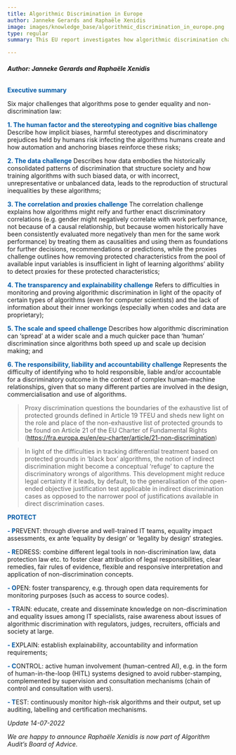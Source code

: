 ```yaml
---
title: Algorithmic Discrimination in Europe
author: Janneke Gerards and Raphaële Xenidis
image: images/knowledge_base/algorithmic_discrimination_in_europe.png
type: regular
summary: This EU report investigates how algorithmic discrimination challenges the set of legal guarantees put in place in Europe to combat discrimination and ensure equal treatment. 

---
```

###### **Author: Janneke Gerards and Raphaële Xenidis**

<span style="color:#005aa7; font-weight: bold;">Executive summary</span>

Six major challenges that algorithms pose to gender equality and non-discrimination law: 

<span style="color:#005aa7; font-weight: bold;">1\. The human factor and the stereotyping and cognitive bias challenge</span> Describe how implicit biases, harmful stereotypes and discriminatory prejudices held by humans risk infecting the algorithms humans create and how automation and anchoring biases reinforce these risks; 

<span style="color:#005aa7; font-weight: bold;">2\. The data challenge</span> Describes how data embodies the historically consolidated patterns of discrimination that structure society and how training algorithms with such biased data, or with incorrect, unrepresentative or unbalanced data, leads to the reproduction of structural inequalities by these algorithms; 

<span style="color:#005aa7; font-weight: bold;">3\. The correlation and proxies challenge</span> The correlation challenge explains how algorithms might reify and further enact discriminatory correlations (e.g. gender might negatively correlate with work performance, not because of a causal relationship, but because women historically have been consistently evaluated more negatively than men for the same work performance) by treating them as causalities and using them as foundations for further decisions, recommendations or predictions, while the proxies challenge outlines how removing protected characteristics from the pool of available input variables is insufficient in light of learning algorithms’ ability to detect proxies for these protected characteristics; 

<span style="color:#005aa7; font-weight: bold;">4\. The transparency and explainability challenge</span> Refers to difficulties in monitoring and proving algorithmic discrimination in light of the opacity of certain types of algorithms (even for computer scientists) and the lack of information about their inner workings (especially when codes and data are proprietary); 

<span style="color:#005aa7; font-weight: bold;">5\. The scale and speed challenge</span> Describes how algorithmic discrimination can ‘spread’ at a wider scale and a much quicker pace than ‘human’ discrimination since algorithms both speed up and scale up decision making; and 

<span style="color:#005aa7; font-weight: bold;">6\. The responsibility, liability and accountability challenge</span> Represents the difficulty of identifying who to hold responsible, liable and/or accountable for a discriminatory outcome in the context of complex human-machine relationships, given that so many different parties are involved in the design, commercialisation and use of algorithms. 

> Proxy discrimination questions the boundaries of the exhaustive list of protected grounds defined in Article 19 TFEU and sheds new light on the role and place of the non-exhaustive list of protected grounds to be found on Article 21 of the EU Charter of Fundamental Rights (https://fra.europa.eu/en/eu-charter/article/21-non-discrimination)

> In light of the difficulties in tracking differential treatment based on protected grounds in ‘black box’ algorithms, the notion of indirect discrimination might become a conceptual ‘refuge’ to capture the discriminatory wrongs of algorithms. This development might reduce legal certainty if it leads, by default, to the generalisation of the open-ended objective justification test applicable in indirect discrimination cases as opposed to the narrower pool of justifications available in direct discrimination cases. 

<span style="color:#005aa7; font-weight: bold;">PROTECT</span>

<span style="color:#005aa7; font-weight: bold;">- P</span>REVENT: through diverse and well-trained IT teams, equality impact assessments, ex ante ‘equality by design’ or ‘legality by design’ strategies. 

<span style="color:#005aa7; font-weight: bold;">- R</span>EDRESS: combine different legal tools in non-discrimination law, data protection law etc. to foster clear attribution of legal responsibilities, clear remedies, fair rules of evidence, flexible and responsive interpretation and application of non-discrimination concepts. 

<span style="color:#005aa7; font-weight: bold;">- O</span>PEN: foster transparency, e.g. through open data requirements for monitoring purposes (such as access to source codes). 

<span style="color:#005aa7; font-weight: bold;">- T</span>RAIN: educate, create and disseminate knowledge on non-discrimination and equality issues among IT specialists, raise awareness about issues of algorithmic discrimination with regulators, judges, recruiters, officials and society at large. 

<span style="color:#005aa7; font-weight: bold;">- E</span>XPLAIN: establish explainability, accountability and information requirements; 


<span style="color:#005aa7; font-weight: bold;">- C</span>ONTROL: active human involvement (human-centred AI), e.g. in the form of human-in-the-loop (HITL) systems designed to avoid rubber-stamping, complemented by supervision and consultation mechanisms (chain of control and consultation with users). 

<span style="color:#005aa7; font-weight: bold;">- T</span>EST: continuously monitor high-risk algorithms and their output, set up auditing, labelling and certification mechanisms. 


_Update 14-07-2022_

_We are happy to announce Raphaële Xenidis is now part of Algorithm Audit’s Board of Advice._
